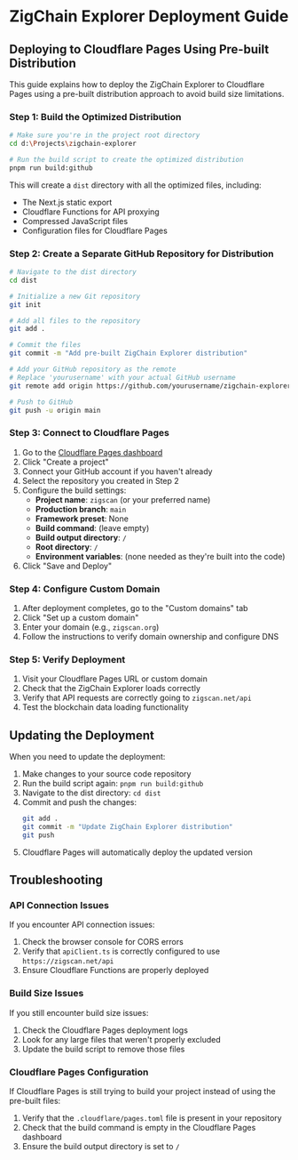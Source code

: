 # ZigChain Explorer Deployment Guide

## Deploying to Cloudflare Pages Using Pre-built Distribution

This guide explains how to deploy the ZigChain Explorer to Cloudflare Pages using a pre-built distribution approach to avoid build size limitations.

### Step 1: Build the Optimized Distribution

```bash
# Make sure you're in the project root directory
cd d:\Projects\zigchain-explorer

# Run the build script to create the optimized distribution
pnpm run build:github
```

This will create a `dist` directory with all the optimized files, including:
- The Next.js static export
- Cloudflare Functions for API proxying
- Compressed JavaScript files
- Configuration files for Cloudflare Pages

### Step 2: Create a Separate GitHub Repository for Distribution

```bash
# Navigate to the dist directory
cd dist

# Initialize a new Git repository
git init

# Add all files to the repository
git add .

# Commit the files
git commit -m "Add pre-built ZigChain Explorer distribution"

# Add your GitHub repository as the remote
# Replace 'yourusername' with your actual GitHub username
git remote add origin https://github.com/yourusername/zigchain-explorer-dist.git

# Push to GitHub
git push -u origin main
```

### Step 3: Connect to Cloudflare Pages

1. Go to the [Cloudflare Pages dashboard](https://dash.cloudflare.com/?to=/:account/pages)
2. Click "Create a project"
3. Connect your GitHub account if you haven't already
4. Select the repository you created in Step 2
5. Configure the build settings:
   - **Project name**: `zigscan` (or your preferred name)
   - **Production branch**: `main`
   - **Framework preset**: None
   - **Build command**: (leave empty)
   - **Build output directory**: `/`
   - **Root directory**: `/`
   - **Environment variables**: (none needed as they're built into the code)
6. Click "Save and Deploy"

### Step 4: Configure Custom Domain

1. After deployment completes, go to the "Custom domains" tab
2. Click "Set up a custom domain"
3. Enter your domain (e.g., `zigscan.org`)
4. Follow the instructions to verify domain ownership and configure DNS

### Step 5: Verify Deployment

1. Visit your Cloudflare Pages URL or custom domain
2. Check that the ZigChain Explorer loads correctly
3. Verify that API requests are correctly going to `zigscan.net/api`
4. Test the blockchain data loading functionality

## Updating the Deployment

When you need to update the deployment:

1. Make changes to your source code repository
2. Run the build script again: `pnpm run build:github`
3. Navigate to the dist directory: `cd dist`
4. Commit and push the changes:
   ```bash
   git add .
   git commit -m "Update ZigChain Explorer distribution"
   git push
   ```
5. Cloudflare Pages will automatically deploy the updated version

## Troubleshooting

### API Connection Issues

If you encounter API connection issues:

1. Check the browser console for CORS errors
2. Verify that `apiClient.ts` is correctly configured to use `https://zigscan.net/api`
3. Ensure Cloudflare Functions are properly deployed

### Build Size Issues

If you still encounter build size issues:

1. Check the Cloudflare Pages deployment logs
2. Look for any large files that weren't properly excluded
3. Update the build script to remove those files

### Cloudflare Pages Configuration

If Cloudflare Pages is still trying to build your project instead of using the pre-built files:

1. Verify that the `.cloudflare/pages.toml` file is present in your repository
2. Check that the build command is empty in the Cloudflare Pages dashboard
3. Ensure the build output directory is set to `/`
